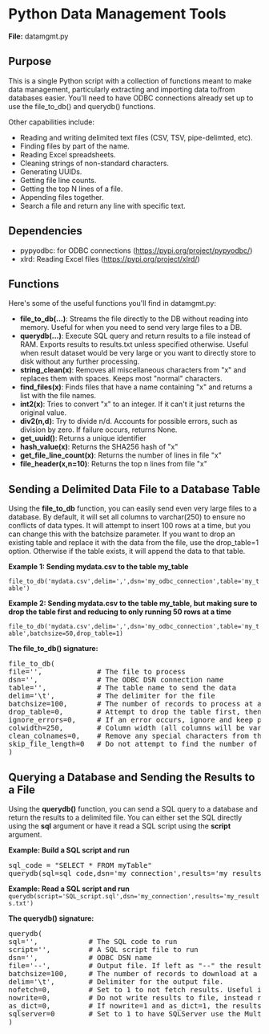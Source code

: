 # Python Data Management Tools

**File:** datamgmt.py

## Purpose

This is a single Python script with a collection of functions meant to make data management, particularly
extracting and importing data to/from databases easier. You'll need to have ODBC connections
already set up to use the file_to_db() and querydb() functions.

Other capabilities include:

* Reading and writing delimited text files (CSV, TSV, pipe-delimted, etc).
* Finding files by part of the name.
* Reading Excel spreadsheets.
* Cleaning strings of non-standard characters.
* Generating UUIDs.
* Getting file line counts.
* Getting the top N lines of a file.
* Appending files together.
* Search a file and return any line with specific text.

## Dependencies

* pypyodbc: for ODBC connections (https://pypi.org/project/pypyodbc/)
* xlrd: Reading Excel files (https://pypi.org/project/xlrd/)

## Functions

Here's some of the useful functions you'll find in datamgmt.py:

* **file_to_db(...)**:  Streams the file directly to the DB without reading into memory. Useful for when you need to send very large files to a DB.
* **querydb(...)**: Execute SQL query and return results to a file instead of RAM. Exports results to results.txt unless specified otherwise. Useful when result dataset would be very large or you want to directly store to disk without any further processing.
* **string_clean(x)**: Removes all miscellaneous characters from "x" and replaces them with spaces. Keeps most "normal" characters.
* **find_files(x)**: Finds files that have a name containing "x" and returns a list with the file names.
* **int2(x)**: Tries to convert "x" to an integer. If it can't it just returns the original value.
* **div2(n,d)**: Try to divide n/d. Accounts for possible errors, such as division by zero. If failure occurs, returns None.
* **get_uuid()**: Returns a unique identifier
* **hash_value(x)**: Returns the SHA256 hash of "x"
* **get_file_line_count(x)**: Returns the number of lines in file "x"
* **file_header(x,n=10)**: Returns the top n lines from file "x"


## Sending a Delimited Data File to a Database Table

Using the **file_to_db** function, you can easily send even very large files to a database. By default, it will set all columns to varchar(250) to ensure no conflicts of data types. It will attempt to insert 100 rows at a time, but you can change this with the batchsize parameter. If you want to drop an existing table and replace it with the data from the file, use the drop_table=1 option. Otherwise if the table exists, it will append the data to that table.

**Example 1: Sending mydata.csv to the table my_table**

`file_to_db('mydata.csv',delim=',',dsn='my_odbc_connection',table='my_table')`

**Example 2: Sending mydata.csv to the table my_table, but making sure to drop the table first and reducing to only running 50 rows at a time**

`file_to_db('mydata.csv',delim=',',dsn='my_odbc_connection',table='my_table',batchsize=50,drop_table=1)`

**The file_to_db() signature:**
<pre>
file_to_db(
file='',             # The file to process
dsn='',              # The ODBC DSN connection name
table='',            # The table name to send the data
delim='\t',          # The delimiter for the file
batchsize=100,       # The number of records to process at at time.
drop_table=0,        # Attempt to drop the table first, then create table.
ignore_errors=0,     # If an error occurs, ignore and keep processing the file
colwidth=250,        # Column width (all columns will be varchar). Can increase if data is wider than 250.
clean_colnames=0,    # Remove any special characters from the column names and replace spaces with underscores
skip_file_length=0   # Do not attempt to find the number of lines in the file first, and instead process file immediately.
)
</pre>


## Querying a Database and Sending the Results to a File

Using the **querydb()** function, you can send a SQL query to a database and return the results to a delimited file. You can either set the SQL directly using the **sql** argument or have it read a SQL script using the **script** argument.

**Example: Build a SQL script and run**
<pre>
sql_code = "SELECT * FROM myTable"
querydb(sql=sql_code,dsn='my_connection',results='my_results.txt')
</pre>

**Example: Read a SQL script and run**
`querydb(script='SQL_script.sql',dsn='my_connection',results='my_results.txt')`


**The querydb() signature:**
<pre>
querydb(
sql='',            # The SQL code to run
script='',         # A SQL script file to run
dsn='',            # ODBC DSN name
file='--',         # Output file. If left as "--" the results will be put into a file results_[current_timestamp].txt
batchsize=100,     # The number of records to download at a time
delim='\t',        # Delimiter for the output file.
nofetch=0,         # Set to 1 to not fetch results. Useful if running something like an UPDATE query.
nowrite=0,         # Do not write results to file, instead return the results as a list of lists
as_dict=0,         # If nowrite=1 and as_dict=1, the results will be a list of dictionaries including the column headers.
sqlserver=0        # Set to 1 to have SQLServer use the MultiSubnetFailover=Yes option, which is sometimes needed to work.
)
</pre>


